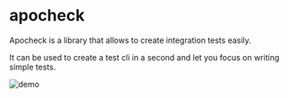 # apocheck

Apocheck is a library that allows to create integration tests easily.

It can be used to create a test cli in a second and let you focus on writing simple tests.

![demo](example/demo.gif)

